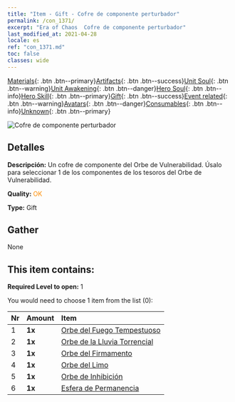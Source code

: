 ```yaml
---
title: "Item - Gift - Cofre de componente perturbador"
permalink: /con_1371/
excerpt: "Era of Chaos  Cofre de componente perturbador"
last_modified_at: 2021-04-28
locale: es
ref: "con_1371.md"
toc: false
classes: wide
---
```

 [Materials](/ItemsES/){: .btn .btn--primary}[Artifacts](/ItemsES/Artifacts/){: .btn .btn--success}[Unit Soul](/ItemsES/UnitSoul/){: .btn .btn--warning}[Unit Awakening](/ItemsES/UnitAwakening/){: .btn .btn--danger}[Hero Soul](/ItemsES/HeroSoul/){: .btn .btn--info}[Hero Skill](/ItemsES/HeroSkill/){: .btn .btn--primary}[Gift](/ItemsES/Gift/){: .btn .btn--success}[Event related](/ItemsES/Events/){: .btn .btn--warning}[Avatars](/ItemsES/Avatars/){: .btn .btn--danger}[Consumables](/ItemsES/Consumables/){: .btn .btn--info}[Unknown](/ItemsES/Unknown/){: .btn .btn--primary}

 ![Cofre de componente perturbador](/images/t/i_906048.png)

## Detalles
 **Descripción:** Un cofre de componente del Orbe de Vulnerabilidad. Úsalo para seleccionar 1 de los componentes de los tesoros del Orbe de Vulnerabilidad.

 **Quality:** <span style="color: #FF8C00">OK</span>

 **Type:** Gift

## Gather

  None

## This item contains:

 **Required Level to open:** 1

 You would need to choose 1 item from the list (0):

  | Nr | Amount |     Item    |
  |:---|:-------|:------------|
  | 1 |  **1x** | [Orbe del Fuego Tempestuoso](/ItemsES/art_172/) |  | 
  | 2 |  **1x** | [Orbe de la Lluvia Torrencial](/ItemsES/art_173/) |  | 
  | 3 |  **1x** | [Orbe del Firmamento](/ItemsES/art_174/) |  | 
  | 4 |  **1x** | [Orbe del Limo](/ItemsES/art_175/) |  | 
  | 5 |  **1x** | [Orbe de Inhibición](/ItemsES/art_176/) |  | 
  | 6 |  **1x** | [Esfera de Permanencia](/ItemsES/art_177/) |  | 
